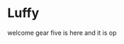 # Luffy
welcome
gear five is here and it is op 
 
 
     
  
          
                              
                                      
                                                
                                                                    
                                          
                                       
                       
            
     
 
